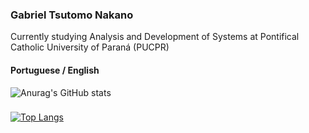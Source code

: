 ### Gabriel Tsutomo Nakano
Currently studying Analysis and Development of Systems at Pontifical Catholic University of Paraná (PUCPR)
#### Portuguese / English

![Anurag's GitHub stats](https://github-readme-stats.vercel.app/api?username=nyannakano&show_icons=true&theme=tokyonight) 
###
[![Top Langs](https://github-readme-stats.vercel.app/api/top-langs/?username=nyannakano&langs_count=8)](https://github.com/nyannakano/github-readme-stats)
